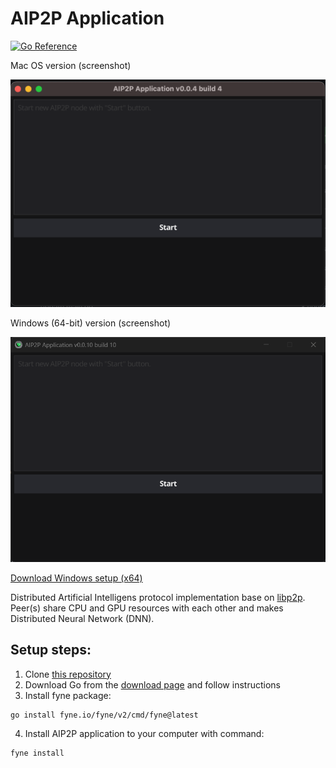 # AIP2P Application

[![Go Reference](https://pkg.go.dev/badge/webimizer.dev/aip2p.svg)](https://pkg.go.dev/webimizer.dev/aip2p)

Mac OS version (screenshot)

![Aip2p](J68poh.png "Aip2p")

Windows (64-bit)  version (screenshot)

![Aip2pWin64](Win64.png "Aip2p Win64")

[Download Windows setup (x64)](https://aip2p.app/downloads/Aip2pSetup.msi)

Distributed Artificial Intelligens protocol implementation base on [libp2p](https://libp2p.io). Peer(s) share CPU and GPU resources with each other and makes Distributed Neural Network (DNN).

## Setup steps:
1. Clone [this repository](https://webimizer.dev/aip2p)
2. Download Go from the [download page](https://go.dev/dl/) and follow instructions
3. Install fyne package:
```sh
go install fyne.io/fyne/v2/cmd/fyne@latest
```
4. Install AIP2P application to your computer with command:
```sh
fyne install
```